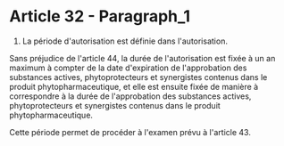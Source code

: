 # Article 32 - Paragraph_1

1. La période d'autorisation est définie dans l'autorisation.

Sans préjudice de l'article 44, la durée de l'autorisation est fixée à un an maximum à compter de la date d'expiration de l'approbation des substances actives, phytoprotecteurs et synergistes contenus dans le produit phytopharmaceutique, et elle est ensuite fixée de manière à correspondre à la durée de l'approbation des substances actives, phytoprotecteurs et synergistes contenus dans le produit phytopharmaceutique.

Cette période permet de procéder à l'examen prévu à l'article 43.